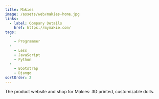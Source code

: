 ```yaml
---
title: Makies
image: /assets/web/makies-home.jpg
links:
  - label: Company Details
    href: https://mymakie.com/
tags:
  -
    - Programmer
  -
    - Less
    - JavaScript
    - Python
  -
    - Bootstrap
    - Django
sortOrder: 2
---
```


The product website and shop for Makies: 3D printed, customizable dolls.
